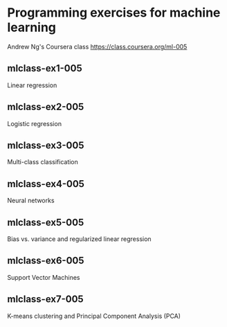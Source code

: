 Programming exercises for machine learning
===
Andrew Ng's Coursera class https://class.coursera.org/ml-005

mlclass-ex1-005
---
Linear regression

mlclass-ex2-005
---
Logistic regression

mlclass-ex3-005
---
Multi-class classification

mlclass-ex4-005
---
Neural networks

mlclass-ex5-005
---
Bias vs. variance and regularized linear regression

mlclass-ex6-005
---
Support Vector Machines

mlclass-ex7-005
---
K-means clustering and Principal Component Analysis (PCA)

